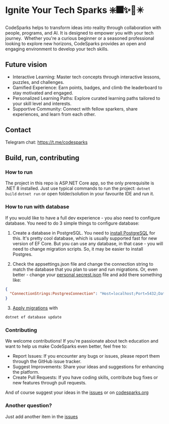 # Ignite Your Tech Sparks ❇️🎆✨🎇✴️
CodeSparks helps to transform ideas into reality through collaboration with people, programs, and AI.
It is designed to empower you with your tech journey. ‍ Whether you're a curious beginner or a seasoned professional looking to explore new horizons, CodeSparks provides an open and engaging environment to develop your tech skills.

## Future vision
* Interactive Learning: Master tech concepts through interactive lessons, puzzles, and challenges.
* Gamified Experience: Earn points, badges, and climb the leaderboard to stay motivated and engaged.
* Personalized Learning Paths: Explore curated learning paths tailored to your skill level and interests.
* Supportive Community: Connect with fellow sparkers, share experiences, and learn from each other.

## Contact
Telegram chat: https://t.me/codesparks



## Build, run, contributing
### How to run
The project in this repo is ASP.NET Core app, so the only prerequisite is .NET 8 installed. Just use typical commands to run the project:
`dotnet build`
`dotnet run`
or open folder/solution in your favourite IDE and run it.

### How to run with database
If you would like to have a full dev experience - you also need to configure database.
You need to do 3 simple things to configure database:
1. Create a database in PostgreSQL.
You need to [install PostgreSQL](https://www.postgresql.org/download/) for this. It's pretty cool database, which is usually supported fast for new version of EF Core. But you can use any database, in that case - you will need to change migration scripts. So, it may be easier to install Postgres.
   
2. Check the appsettings.json file and change the connection string to match the database that you plan to user and run migrations.
Or, even better - change your [personal secrest.json](https://learn.microsoft.com/en-us/aspnet/core/security/app-secrets?view=aspnetcore-8.0&tabs=windows) file and add there something like:
```json
{
  "ConnectionStrings:PostgresConnection": "Host=localhost;Port=5432;Database=CodeSparks;Username=user;Password=password"
}
```

3. [Apply migrations](https://learn.microsoft.com/en-us/ef/core/managing-schemas/migrations/applying?tabs=dotnet-core-cli) with
```markdown
dotnet ef database update
```

### Contributing
We welcome contributions! If you're passionate about tech education and want to help us make CodeSparks even better, feel free to:
- Report Issues: If you encounter any bugs or issues, please report them through the GitHub issue tracker.
- Suggest Improvements: Share your ideas and suggestions for enhancing the platform.
- Create Pull Requests: If you have coding skills, contribute bug fixes or new features through pull requests.

And of course suggest your ideas in the [issues](https://github.com/CodeSparks-org/CodeSparks/issues) or on [codesparks.org](https://codesparks.org/Sparks/Create?category=Idea)

### Another question?
Just add another item in the [issues](https://github.com/CodeSparks-org/CodeSparks/issues) 
